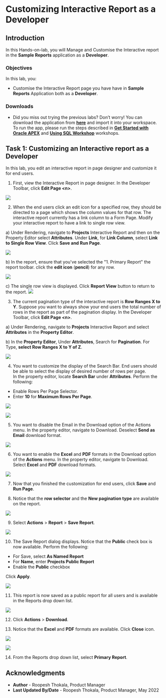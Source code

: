 # Customizing Interactive Report as a Developer

## Introduction

In this Hands-on-lab, you will Manage and Customise the Interactive report in the **Sample Reports** application as a **Developer**.


### Objectives

In this lab, you:
- Customise the Interactive Report page you have have in **Sample Reports** Application both as a **Developer**.

### Downloads

- Did you miss out trying the previous labs? Don’t worry! You can download the application from **[here](files/sample-reports1.sql)** and import it into your workspace. To run the app, please run the steps described in **[Get Started with Oracle APEX](https://apexapps.oracle.com/pls/apex/r/dbpm/livelabs/run-workshop?p210_wid=3509)** and **[Using SQL Workshop](https://apexapps.oracle.com/pls/apex/r/dbpm/livelabs/run-workshop?p210_wid=3524)** workshops.


## Task 1: Customizing an Interactive report as a Developer

In this lab, you edit an interactive report in page designer and customize it for end users.
1. First, view the Interactive Report in page designer. In the Developer Toolbar,
click **Edit Page \<n\>**.

 ![](images/click-page1.png " ")  

2. When the end users click an edit icon for a specified row, they should be directed to a page which shows the column values for that row. The interactive report currently has a link column to a Form Page. Modify your interactive report to have a link to single row view.
<!-- In the Developer Toolbar, click Edit Page <n>.  -->
  a) Under Rendering, navigate to **Projects** Interactive Report and then on the Property Editor select **Attributes**. Under **Link**, for **Link Column**, select **Link to Single Row View**. Click **Save and Run Page**.

  ![](images/change-srw.png " ")

  b)  In the report, ensure that you've selected the "1. Primary Report" the report toolbar. click the **edit icon** (**pencil**) for any row.

  ![](images/view-srw1.png " ")

  c) The single row view is displayed. Click **Report View** button to return to the report.
   ![](images/view-srw2.png " ")

3. The current pagination type of the interactive report is **Row Ranges X to Y**. Suppose you want to always show your end users the total number of rows in the report as part of the pagination display. In the Developer Toolbar, click **Edit Page \<n\>**.  

  a) Under Rendering, navigate to **Projects** Interactive Report and select **Attributes** in the **Property Editor**.  

  b) In the **Property Editor**, Under **Attributes**, Search for **Pagination**. For Type, **select Row Ranges X to Y of Z**.

  ![](images/change-pagination.png " ")

4. You want to customize the display of the Search Bar. End users should be able to select the display of desired number of rows per page.  
In the property editor, locate **Search Bar** under **Attributes**. Perform the following:
  - Enable Rows Per Page Selector.
  - Enter **10** for **Maximum Rows Per Page**.

  ![](images/enable-rpp.png " ")

  ![](images/enable-rpp1.png " ")

5. You want to disable the Email in the Download option of the Actions menu. In the property editor, navigate to Download. Deselect **Send as Email** download format.

  ![](images/disable-email1.png " ")

6. You want to enable the **Excel** and **PDF** formats in the Download option of the **Actions** menu. In the property editor, navigate to Download. Select **Excel** and **PDF** download formats.

  ![](images/enable-downloads2.png " ")

7. Now that you finished the customization for end users, click **Save** and **Run Page**.

8. Notice that the **row selector** and the **New pagination type** are available on the report.

  ![](images/run-ir13.png " ")

9. Select **Actions** > **Report** > **Save Report**.

  ![](images/save-report2.png " ")

10. The Save Report dialog displays. Notice that the **Public** check box is now available. Perform the following:
 - For Save, select **As Named Report**
 - For **Name**, enter **Projects Public Report**
 - Enable the **Public** checkbox

  Click **Apply**.

  ![](images/save-report4.png " ")

11. This report is now saved as a public report for all users and is available in the Reports drop down list.

  ![](images/view-public-report.png " ")

12. Click **Actions** > **Download**.

13. Notice that the **Excel** and **PDF** formats are available. Click **Close** icon.

  ![](images/view-download1.png " ")

  ![](images/save-report5.png " ")

14. From the Reports drop down list, select **Primary Report**.

## **Acknowledgments**

- **Author** - Roopesh Thokala, Product Manager
- **Last Updated By/Date** - Roopesh Thokala, Product Manager, May 2022
